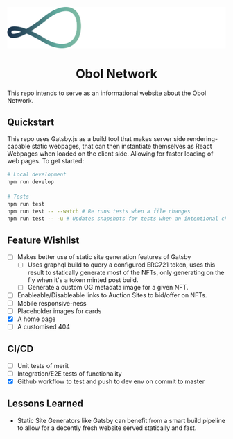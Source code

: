 ![Kyne Software Logo](./static/obolnetwork.png)

<h1 align="center">Obol Network</h1>

This repo intends to serve as an informational website about the Obol Network.

## Quickstart

This repo uses Gatsby.js as a build tool that makes server side rendering-capable static webpages, that can then instantiate themselves as React Webpages when loaded on the client side. Allowing for faster loading of web pages. To get started:

```bash
# Local development
npm run develop

# Tests
npm run test
npm run test -- --watch # Re runs tests when a file changes
npm run test -- -u # Updates snapshots for tests when an intentional change is made.
```

## Feature Wishlist

- [ ] Makes better use of static site generation features of Gatsby
  - [ ] Uses graphql build to query a configured ERC721 token, uses this result to statically generate most of the NFTs, only generating on the fly when it's a token minted post build.
  - [ ] Generate a custom OG metadata image for a given NFT.
- [ ] Enableable/Disableable links to Auction Sites to bid/offer on NFTs.
- [ ] Mobile responsive-ness
- [ ] Placeholder images for cards
- [x] A home page
- [ ] A customised 404

## CI/CD

- [ ] Unit tests of merit
- [ ] Integration/E2E tests of functionality
- [x] Github workflow to test and push to dev env on commit to master

## Lessons Learned

- Static Site Generators like Gatsby can benefit from a smart build pipeline to allow for a decently fresh website served statically and fast.
